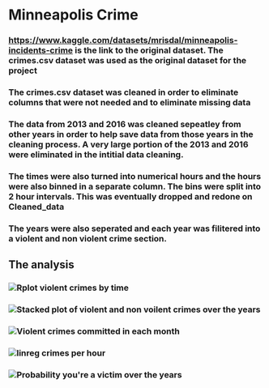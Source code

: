 # Minneapolis Crime 
### https://www.kaggle.com/datasets/mrisdal/minneapolis-incidents-crime is the link to the original dataset. The crimes.csv dataset was used as the original dataset for the project 
### The crimes.csv dataset was cleaned in order to eliminate columns that were not needed and to eliminate missing data 
### The data from 2013 and 2016 was cleaned sepeatley from other years in order to help save data from those years in the cleaning process. A very large portion of the 2013 and 2016 were eliminated in the intitial data cleaning. 
### The times were also turned into numerical hours and the hours were also binned in a separate column. The bins were split into 2 hour intervals. This was eventually dropped and redone on Cleaned_data 
### The years were also seperated and each year was filitered into a violent and non violent crime section. 

## The analysis  
### ![Rplot violent crimes by time](https://github.com/user-attachments/assets/9e8d3183-bc62-4589-ba4d-b089c3c5d8f1) 
### ![Stacked plot of violent and non voilent crimes over the years](https://github.com/user-attachments/assets/6155a434-9d95-484c-a235-59dfc8326c2b) 
### ![Violent crimes committed in each month](https://github.com/user-attachments/assets/723d8cb1-f83a-4f6a-bb89-134d9d6adf36) 
### ![linreg crimes per hour](https://github.com/user-attachments/assets/9e380b18-788a-406e-ad1c-c9aedb03965a) 
### ![Probability you're a victim over the years](https://github.com/user-attachments/assets/a5496cbb-7c8b-4dd6-a50c-b55771e23729)




